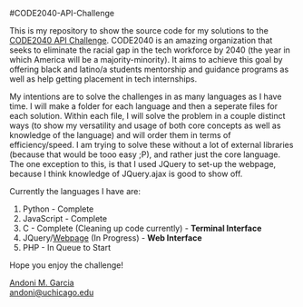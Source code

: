 #CODE2040-API-Challenge

This is my repository to show the source code for my solutions to the [CODE2040 API Challenge](http://challenge.code2040.org/).  CODE2040 is an amazing organization that seeks to eliminate the racial gap in the tech workforce by 2040 (the year in which America will be a majority-minority).  It aims to achieve this goal by offering black and latino/a students mentorship and guidance programs as well as help getting placement in tech internships.

My intentions are to solve the challenges in as many languages as I have time. I will make a folder for each language and then a seperate files for each solution. Within each file, I will solve the problem in a couple distinct ways (to show my versatility and usage of both core concepts as well as knowledge of the language) and will order them in terms of efficiency/speed. I am trying to solve these without a lot of external libraries (because that would be tooo easy ;P), and rather just the core language.  The one exception to this, is that I used JQuery to set-up the webpage, because I think knowledge of JQuery.ajax is good to show off.

Currently the languages I have are:

1. Python - Complete
2. JavaScript - Complete
3. C - Complete (Cleaning up code currently) - **Terminal Interface**
4. JQuery/[Webpage](http://andonigarcia.github.io/CODE2040-API-Challenge) (In Progress) - **Web Interface**
4. PHP - In Queue to Start

Hope you enjoy the challenge!

[Andoni M. Garcia](http://andonigarcia.github.io/)<br />
[andoni@uchicago.edu](mailto:andoni@uchicago.edu)
